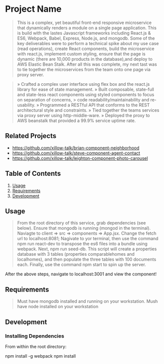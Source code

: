# Project Name

>  This is a complex, yet beautiful front-end responsive microservice that dynamically renders a module on a single page application. This is build with the lastes Javascript frameworks including React.js & ES6, Webpack, Babel, Express, Node.js, and mongodb. Some of the key deliverables were to perform a technical spike about my use case (read operations), create React components, build the microservice with react.js, implement custom styling, ensure that the page is dynamic (there are 10,000 products in the database),and deploy to AWS Elastic Bean Stalk. After all this was complete, my next tast was to tie together the microservices from the team onto one page via proxy server. 

> » Crafted a complex user interface using flex box and the react.js library for ease of state management. 
> » Built composable, state-full and state-less react components using styled components to focus on separation of concerns, > code readability/maintainability and re-usability. 
> » Programmed a RESTful API that conforms to the REST architectural style and constraints. 
> » Tied together the teams services via proxy server using http-middle-ware.
> » Deployed the proxy to AWS beanstalk that provided a 99.9% service uptime rate. 

## Related Projects

  - https://github.com/xillow-talk/brian-component-neighborhood
  - https://github.com/xillow-talk/steve-component-agent-contact
  - https://github.com/xillow-talk/leighton-component-photo-carousel

## Table of Contents

1. [Usage](#Usage)
1. [Requirements](#requirements)
1. [Development](#development)

## Usage

>  From the root directory of this service, grab dependencies (see below). Ensure that mongodb is running (mongod in the terminal). Naviagte to client => src => components => App.jsx. Change the fetch url to localhost:8081; Nagivate to yor terminal, then use the command npm run react-dev to transpose the es6 files into a bundle using webpack. Next, npm run seed-db. This script will create a properties database with 3 tables (properties comparablehomes and localhomes), and then populate the three tables with 100 documents each. Finally, use the command npm start to spin up the server. 

After the above steps, navigate to localhost:3001 and view the component!

## Requirements
> Must have mongodb installed and running on your workstation.
> Mush have node installed on your workstation

## Development

### Installing Dependencies

From within the root directory:

npm install -g webpack
npm install

